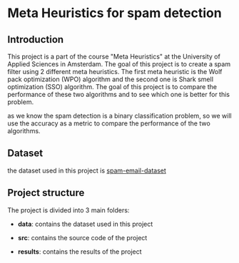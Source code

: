 # Meta Heuristics for spam detection

## Introduction

This project is a part of the course "Meta Heuristics" at the University of Applied Sciences in Amsterdam. The goal of this project is to create a spam filter using 2 different meta heuristics. The first meta heuristic is the Wolf pack optimization (WPO) algorithm and the second one is Shark smell optimization (SSO) algorithm. The goal of this project is to compare the performance of these two algorithms and to see which one is better for this problem.

as we know the spam detection is a binary classification problem, so we will use the accuracy as a metric to compare the performance of the two algorithms.

## Dataset

the dataset used in this project is 
[spam-email-dataset](https://www.kaggle.com/datasets/jackksoncsie/spam-email-dataset)

## Project structure

The project is divided into 3 main folders:

- **data**: contains the dataset used in this project

- **src**: contains the source code of the project

- **results**: contains the results of the project
